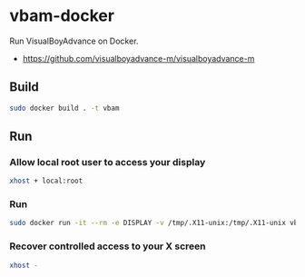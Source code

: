 # vbam-docker
Run VisualBoyAdvance on Docker.

- https://github.com/visualboyadvance-m/visualboyadvance-m

## Build

```sh
sudo docker build . -t vbam
```


## Run

### Allow local root user to access your display
```sh
xhost + local:root
```

### Run
```sh
sudo docker run -it --rm -e DISPLAY -v /tmp/.X11-unix:/tmp/.X11-unix vbam /work/build/visualboyadvance-m
```

### Recover controlled access to your X screen
```sh
xhost -
```
